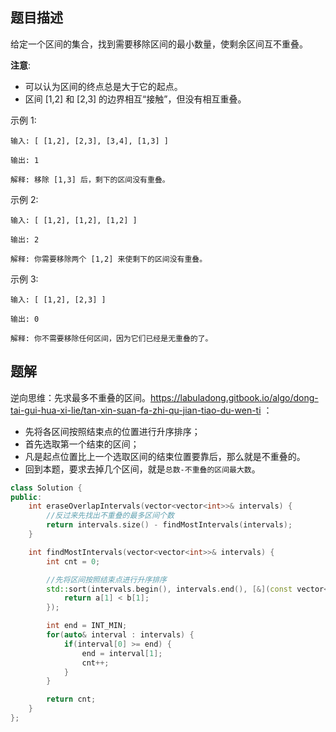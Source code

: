 ## 题目描述

给定一个区间的集合，找到需要移除区间的最小数量，使剩余区间互不重叠。

**注意**:
* 可以认为区间的终点总是大于它的起点。  
* 区间 [1,2] 和 [2,3] 的边界相互“接触”，但没有相互重叠。

示例 1:
```
输入: [ [1,2], [2,3], [3,4], [1,3] ]

输出: 1

解释: 移除 [1,3] 后，剩下的区间没有重叠。

```
示例 2:
```
输入: [ [1,2], [1,2], [1,2] ]

输出: 2

解释: 你需要移除两个 [1,2] 来使剩下的区间没有重叠。
```
示例 3:
```
输入: [ [1,2], [2,3] ]

输出: 0

解释: 你不需要移除任何区间，因为它们已经是无重叠的了。
```

## 题解
逆向思维：先求最多不重叠的区间。https://labuladong.gitbook.io/algo/dong-tai-gui-hua-xi-lie/tan-xin-suan-fa-zhi-qu-jian-tiao-du-wen-ti ：
* 先将各区间按照结束点的位置进行升序排序；  
* 首先选取第一个结束的区间；
* 凡是起点位置比上一个选取区间的结束位置要靠后，那么就是不重叠的。
* 回到本题，要求去掉几个区间，就是`总数-不重叠的区间最大数`。

```C++
class Solution {
public:
    int eraseOverlapIntervals(vector<vector<int>>& intervals) {
        //反过来先找出不重叠的最多区间个数
        return intervals.size() - findMostIntervals(intervals);
    }

    int findMostIntervals(vector<vector<int>>& intervals) {
        int cnt = 0;

        //先将区间按照结束点进行升序排序
        std::sort(intervals.begin(), intervals.end(), [&](const vector<int>& a, const vector<int>& b)->bool {
            return a[1] < b[1];
        });

        int end = INT_MIN;
        for(auto& interval : intervals) {
            if(interval[0] >= end) {
                end = interval[1];
                cnt++;
            }
        }

        return cnt;
    }
};
```